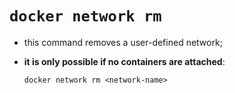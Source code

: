 # `docker network rm`

- this command removes a user-defined network;
- **it is only possible if no containers are attached**:

    ```commandline
    docker network rm <network-name>
    ```
